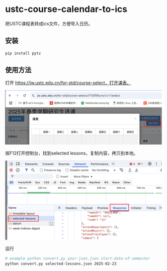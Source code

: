 # ustc-course-calendar-to-ics

把USTC课程表转成ics文件，方便导入日历。

## 安装

```bash
pip install pytz
```

## 使用方法

打开 https://jw.ustc.edu.cn/for-std/course-select，打开课表。

![course table](assets/course-table.png)

按F12打开控制台，找到selected lessons，复制内容，拷贝到本地。

![selected lessons](assets/selected-lessons.png)

运行

```bash
# example python convert.py your-json.json start-date-of-semester
python convert.py selected-lessons.json 2025-02-23
```
